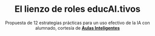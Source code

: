 ---
title: El lienzo de roles educAI.tivos
subtitle: Propuesta de 12 estrategias prácticas para un uso efectivo de la IA con alumnado, cortesía de [**Aulas Inteligentes**](https://twitter.com/AulasInteligent)
summary: "Propuesta de 12 estrategias prácticas para un uso efectivo de la IA con alumnado, cortesía de [**Aulas Inteligentes**](https://twitter.com/AulasInteligent)."
tags:
- IA
categories:
weight: 60

image:
  preview_only: true

build:
  render: never

# Optional external URL for project (replaces project detail page).
external_link: "https://drive.google.com/file/d/10-P5vHzDdOFoBkaySUcatZZJzNTNio8N/view?usp=sharing"

links:
- icon_pack: fas
  icon:
  name: 📜 Infografía
  url: https://drive.google.com/file/d/10-P5vHzDdOFoBkaySUcatZZJzNTNio8N/view?usp=sharing
- icon_pack: fas
  icon:
  name: 🤖 Broch.IA (chatbot)
  url: https://huggingface.co/chat/assistant/66021129049b431eef0ccd16
---